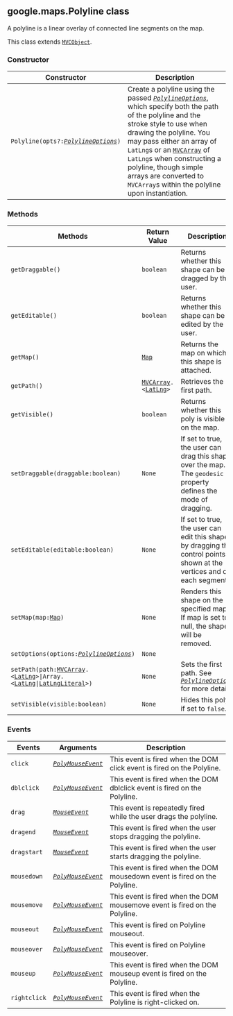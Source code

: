 <h2 id="Polyline">
google.maps.Polyline
class
</h2><p>A polyline is a linear overlay of connected line segments on the map.</p><p>This class extends
<code><a href="#MVCObject">MVCObject</a></code>.
</p><h3>Constructor</h3><table summary="class Polyline - Constructor" width="100%">
<thead>
<tr><th>Constructor</th>
<th>Description</th>
</tr></thead>
<tbody>
<tr>
<td><code>Polyline(opts?:<a href="#PolylineOptions"><em>PolylineOptions</em></a>)</code></td>
<td>Create a polyline using the passed <code><em><a href="#PolylineOptions">PolylineOptions</a></em></code>, which specify both the path of the polyline and the stroke style to use when drawing the polyline. You may pass either an array of <code>LatLng</code>s or an <code><a href="#MVCArray">MVCArray</a></code> of <code>LatLng</code>s when constructing a polyline, though simple arrays are converted to <code>MVCArray</code>s within the polyline upon instantiation.</td>
</tr>
</tbody>
</table><h3>Methods</h3><table summary="class Polyline - Methods" width="100%">
<thead>
<tr><th>Methods</th>
<th>Return Value</th>
<th>Description</th>
</tr></thead>
<tbody>
<tr>
<td><code>getDraggable()</code></td>
<td><code>boolean</code></td>
<td>Returns whether this shape can be dragged by the user.</td>
</tr>
<tr>
<td><code>getEditable()</code></td>
<td><code>boolean</code></td>
<td>Returns whether this shape can be edited by the user.</td>
</tr>
<tr>
<td><code>getMap()</code></td>
<td><code><a href="#Map">Map</a></code></td>
<td>Returns the map on which this shape is attached.</td>
</tr>
<tr>
<td><code>getPath()</code></td>
<td><code><a href="#MVCArray">MVCArray</a>.&lt;<a href="#LatLng">LatLng</a>&gt;</code></td>
<td>Retrieves the first path.</td>
</tr>
<tr>
<td><code>getVisible()</code></td>
<td><code>boolean</code></td>
<td>Returns whether this poly is visible on the map.</td>
</tr>
<tr>
<td><code>setDraggable(draggable:boolean)</code></td>
<td><code>None</code></td>
<td>If set to true, the user can drag this shape over the map. The <code>geodesic</code> property defines the mode of dragging.</td>
</tr>
<tr>
<td><code>setEditable(editable:boolean)</code></td>
<td><code>None</code></td>
<td>If set to true, the user can edit this shape by dragging the control points shown at the vertices and on each segment.</td>
</tr>
<tr>
<td><code>setMap(map:<a href="#Map">Map</a>)</code></td>
<td><code>None</code></td>
<td>Renders this shape on the specified map. If map is set to null, the shape will be removed.</td>
</tr>
<tr>
<td><code>setOptions(options:<a href="#PolylineOptions"><em>PolylineOptions</em></a>)</code></td>
<td><code>None</code></td>
<td></td>
</tr>
<tr>
<td><code>setPath(path:<a href="#MVCArray">MVCArray</a>.&lt;<a href="#LatLng">LatLng</a>&gt;|Array.&lt;<a href="#LatLng">LatLng</a>|<a href="#LatLngLiteral">LatLngLiteral</a>&gt;)</code></td>
<td><code>None</code></td>
<td>Sets the first path. See <em><code><a href="#PolylineOptions">PolylineOptions</a></code></em> for more details.</td>
</tr>
<tr>
<td><code>setVisible(visible:boolean)</code></td>
<td><code>None</code></td>
<td>Hides this poly if set to <code>false</code>.</td>
</tr>
</tbody>
</table><h3>Events</h3><table summary="class Polyline - Events" width="100%">
<thead>
<tr><th>Events</th>
<th>Arguments</th>
<th>Description</th>
</tr></thead>
<tbody>
<tr>
<td><code>click</code></td>
<td><code><a href="#PolyMouseEvent"><em>PolyMouseEvent</em></a></code></td>
<td>This event is fired when the DOM click event is fired on the Polyline.</td>
</tr>
<tr>
<td><code>dblclick</code></td>
<td><code><a href="#PolyMouseEvent"><em>PolyMouseEvent</em></a></code></td>
<td>This event is fired when the DOM dblclick event is fired on the Polyline.</td>
</tr>
<tr>
<td><code>drag</code></td>
<td><code><a href="#MouseEvent"><em>MouseEvent</em></a></code></td>
<td>This event is repeatedly fired while the user drags the polyline.</td>
</tr>
<tr>
<td><code>dragend</code></td>
<td><code><a href="#MouseEvent"><em>MouseEvent</em></a></code></td>
<td>This event is fired when the user stops dragging the polyline.</td>
</tr>
<tr>
<td><code>dragstart</code></td>
<td><code><a href="#MouseEvent"><em>MouseEvent</em></a></code></td>
<td>This event is fired when the user starts dragging the polyline.</td>
</tr>
<tr>
<td><code>mousedown</code></td>
<td><code><a href="#PolyMouseEvent"><em>PolyMouseEvent</em></a></code></td>
<td>This event is fired when the DOM mousedown event is fired on the Polyline.</td>
</tr>
<tr>
<td><code>mousemove</code></td>
<td><code><a href="#PolyMouseEvent"><em>PolyMouseEvent</em></a></code></td>
<td>This event is fired when the DOM mousemove event is fired on the Polyline.</td>
</tr>
<tr>
<td><code>mouseout</code></td>
<td><code><a href="#PolyMouseEvent"><em>PolyMouseEvent</em></a></code></td>
<td>This event is fired on Polyline mouseout.</td>
</tr>
<tr>
<td><code>mouseover</code></td>
<td><code><a href="#PolyMouseEvent"><em>PolyMouseEvent</em></a></code></td>
<td>This event is fired on Polyline mouseover.</td>
</tr>
<tr>
<td><code>mouseup</code></td>
<td><code><a href="#PolyMouseEvent"><em>PolyMouseEvent</em></a></code></td>
<td>This event is fired when the DOM mouseup event is fired on the Polyline.</td>
</tr>
<tr>
<td><code>rightclick</code></td>
<td><code><a href="#PolyMouseEvent"><em>PolyMouseEvent</em></a></code></td>
<td>This event is fired when the Polyline is right-clicked on.</td>
</tr>
</tbody>
</table>